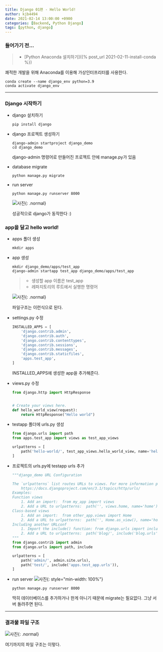 ```yaml
---
title: Django 01편 - Hello World!
author: kjb4494
date: 2021-02-14 13:00:00 +0900
categories: [Backend, Python Django]
tags: [python, django]
---
```


### 들어가기 전...

> - [Python Anaconda 설치하기]({% post_url 2021-02-11-install-conda %})

쾌적한 개발을 위해 Anaconda를 이용해 가상인터프리터를 사용한다.

```shell
conda create --name django_env python=3.9
conda activate django_env
```

---

### Django 시작하기

- django 설치하기
  ```shell
  pip install django
  ```
- django 프로젝트 생성하기
  ```shell
  django-admin startproject django_demo
  cd django_demo
  ```
  django-admin 명령어로 만들어진 프로젝트 안에 manage.py가 있음
- database migrate
  ```shell
  python manage.py migrate
  ```
- run server

  ```shell
  python manage.py runserver 8000
  ```

  ![사진](/assets/img/posts/legacy/python/django-01-001.png){: .normal}

  성공적으로 django가 동작한다 :)

### app을 달고 hello world!

- apps 폴더 생성
  ```shell
  mkdir apps
  ```
- app 생성

  ```shell
  mkdir django_demo/apps/test_app
  django-admin startapp test_app django_demo/apps/test_app
  ```

  > - 생성할 app 이름은 test_app
  > - 레파지토리의 루트에서 실행한 명령어

  ![사진](/assets/img/posts/legacy/python/django-01-002.png){: .normal}

  파일구조는 이런식으로 된다.

- settings.py 수정
  ```python
  INSTALLED_APPS = [
      'django.contrib.admin',
      'django.contrib.auth',
      'django.contrib.contenttypes',
      'django.contrib.sessions',
      'django.contrib.messages',
      'django.contrib.staticfiles',
      'apps.test_app',
  ]
  ```
  INSTALLED_APPS에 생성한 app을 추가해준다.
- views.py 수정

  ```python
  from django.http import HttpResponse


  # Create your views here.
  def hello_world_view(request):
      return HttpResponse("Hello world")
  ```

- testapp 폴더에 urls.py 생성

  ```python
  from django.urls import path
  from apps.test_app import views as test_app_views

  urlpatterns = [
      path('hello-world/', test_app_views.hello_world_view, name='hello_world'),
  ]
  ```

- 프로젝트의 urls.py에 testapp urls 추가

  ```python
  """django_demo URL Configuration

  The `urlpatterns` list routes URLs to views. For more information please see:
      https://docs.djangoproject.com/en/3.1/topics/http/urls/
  Examples:
  Function views
      1. Add an import:  from my_app import views
      2. Add a URL to urlpatterns:  path('', views.home, name='home')
  Class-based views
      1. Add an import:  from other_app.views import Home
      2. Add a URL to urlpatterns:  path('', Home.as_view(), name='home')
  Including another URLconf
      1. Import the include() function: from django.urls import include, path
      2. Add a URL to urlpatterns:  path('blog/', include('blog.urls'))
  """
  from django.contrib import admin
  from django.urls import path, include

  urlpatterns = [
      path('admin/', admin.site.urls),
      path('test/', include('apps.test_app.urls')),
  ]
  ```

- run server
  ![사진](/assets/img/posts/legacy/python/django-01-003.png){: style="min-width: 100%"}
  ```shell
  python manage.py runserver 8000
  ```
  딱히 데이터베이스를 추가하거나 한게 아니기 때문에 migrate는 필요없다. 그냥 서버 돌려주면 된다.

---

### 결과물 파일 구조

![사진](/assets/img/posts/legacy/python/django-01-004.png){: .normal}

여기까지의 파일 구조는 이렇다.
